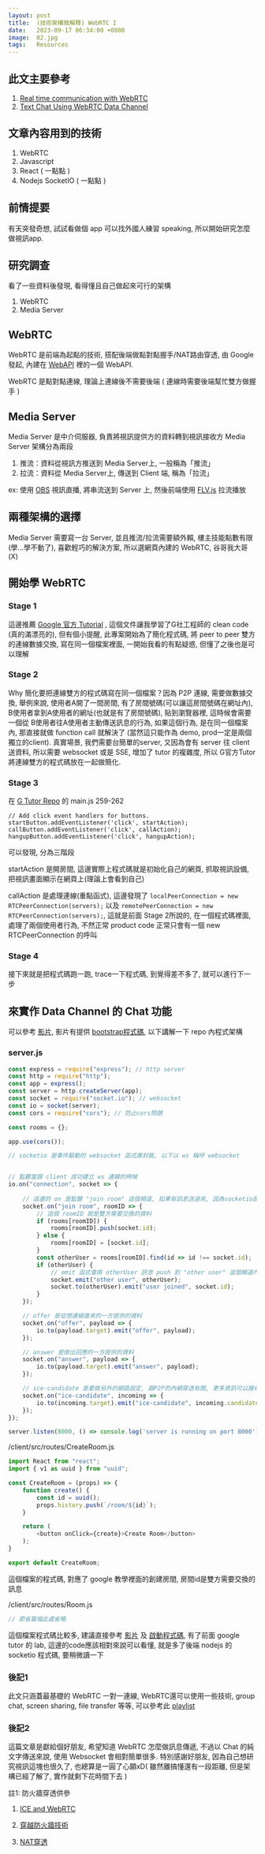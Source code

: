 ```yaml
---
layout: post
title:  (技術架構微解釋) WebRTC I
date:   2023-09-17 06:34:00 +0800
image:  02.jpg
tags:   Resources
---
```


## 此文主要參考
1. [Real time communication with WebRTC](https://codelabs.developers.google.com/codelabs/webrtc-web#0)
2. [Text Chat Using WebRTC Data Channel](https://www.youtube.com/watch?v=NBPDYco-alo&list=PLK0STOMCFms4nXm1bRUdjhPg0coxI2U6h&index=9)

## 文章內容用到的技術
1. WebRTC 
2. Javascript 
3. React ( 一點點 )
4. Nodejs SocketIO ( 一點點 )

## 前情提要
有天突發奇想, 試試看做個 app 可以找外國人練習 speaking, 所以開始研究怎麼做視訊app. 

## 研究調查
看了一些資料後發現, 看得懂且自己做起來可行的架構
1. WebRTC
2. Media Server

## WebRTC
WebRTC 是前端為起點的技術, 搭配後端做點對點握手/NAT路由穿透, 由 Google 發起, 內建在 [WebAPI](https://developer.mozilla.org/en-US/docs/Web/API/RTCPeerConnection) 裡的一個 WebAPI.

WebRTC 是點對點連線, 理論上連線後不需要後端 ( 連線時需要後端幫忙雙方做握手 )

## Media Server
Media Server 是中介伺服器, 負責將視訊提供方的資料轉到視訊接收方
Media Server 架構分為兩段
1. 推流：資料從視訊方推送到 Media Server上, 一般稱為「推流」
2. 拉流：資料從 Media Server上, 傳送到 Client 端, 稱為「拉流」

ex: 使用 [OBS](https://github.com/obsproject/obs-studio) 視訊直播, 將串流送到 Server 上, 然後前端使用 [FLV.js](https://github.com/bilibili/flv.js) 拉流播放

## 兩種架構的選擇
Media Server 需要寫一台 Server, 並且推流/拉流需要額外賴, 樓主技能點數有限(學...學不動了), 喜歡輕巧的解決方案, 所以選網頁內建的 WebRTC, 谷哥我大哥(X)

## 開始學 WebRTC
### Stage 1
這邊推薦 [ Google 官方 Tutorial](https://codelabs.developers.google.com/codelabs/webrtc-web#0) , 這個文件讓我學習了G社工程師的 clean code (真的滿漂亮的), 但有個小提醒, 此專案開始為了簡化程式碼, 將 peer to peer 雙方的連線數據交換, 寫在同一個檔案裡面, 一開始我看的有點疑惑, 但懂了之後也是可以理解

### Stage 2
Why 簡化要把連線雙方的程式碼寫在同一個檔案？因為 P2P 連線, 需要做數據交換, 舉例來說, 使用者A開了一間房間, 有了房間號碼(可以讓這房間號碼在網址內), B使用者拿到A使用者的網址(也就是有了房間號碼), 貼到瀏覽器裡, 這時候會需要一個從 B使用者往A使用者主動傳送訊息的行為, 如果這個行為, 是在同一個檔案內, 那直接就做 function call 就解決了 (當然這只能作為 demo, prod一定是兩個獨立的client). 真實場景, 我們需要台簡單的server, 又因為會有 server 往 client 送資料, 所以需要 websocket 或是 SSE, 增加了 tutor 的複雜度, 所以 G官方Tutor將連線雙方的程式碼放在一起做簡化. 

### Stage 3
在 [G Tutor Repo](https://github.com/googlecodelabs/webrtc-web) 的 main.js 259-262
```
// Add click event handlers for buttons.
startButton.addEventListener('click', startAction);
callButton.addEventListener('click', callAction);
hangupButton.addEventListener('click', hangupAction);
```
可以發現, 分為三階段 

startAction 是開房間, 這邊實際上程式碼就是初始化自己的網頁, 抓取視訊設備, 把視訊畫面顯示在網頁上(理論上會看到自己)

callAction 是處理連線(重點函式), 這邊發現了 `localPeerConnection = new RTCPeerConnection(servers);` 以及 `remotePeerConnection = new RTCPeerConnection(servers);`, 這就是前面 Stage 2所說的, 在一個程式碼裡面, 處理了兩個使用者行為, 不然正常 product code 正常只會有一個 new RTCPeerConnection 的呼叫

### Stage 4
接下來就是把程式碼跑一跑, trace一下程式碼, 到覺得差不多了, 就可以進行下一步

## 來實作 Data Channel 的 Chat 功能
可以參考 [影片](https://www.youtube.com/watch?v=NBPDYco-alo&list=PLK0STOMCFms4nXm1bRUdjhPg0coxI2U6h&index=9), 影片有提供 [bootstrap程式碼](https://github.com/coding-with-chaim/data-channel-starter-files), 以下講解一下 repo 內程式架構

### server.js
```js
const express = require("express"); // http server
const http = require("http");
const app = express();
const server = http.createServer(app);
const socket = require("socket.io"); // websocket
const io = socket(server);
const cors = require("cors"); // 防止cors問題

const rooms = {};

app.use(cors());

// socketio 是事件驅動的 websocket 函式庫封裝, 以下以 ws 稱呼 websocket


// 監聽當跟 client 成功建立 ws 連線的時候
io.on("connection", socket => {
    
    // 這邊的 on 是監聽 "join room" 這個頻道, 如果有訊息送過來, 因為socketio設計主要為chat app, 所以可以很方便監聽頻道
    socket.on("join room", roomID => {
        // 這個 roomID 就是雙方需要交換的資料
        if (rooms[roomID]) {
            rooms[roomID].push(socket.id);
        } else {
            rooms[roomID] = [socket.id];
        }
        const otherUser = rooms[roomID].find(id => id !== socket.id);
        if (otherUser) {
            // emit 函式會將 otherUser 訊息 push 到 "other user" 這個頻道內, 做連線設定
            socket.emit("other user", otherUser);
            socket.to(otherUser).emit("user joined", socket.id);
        }
    });

    // offer 是從想連線進來的一方提供的資料
    socket.on("offer", payload => {
        io.to(payload.target).emit("offer", payload);
    });

    // answer 是做出回應的一方提供的資料
    socket.on("answer", payload => {
        io.to(payload.target).emit("answer", payload);
    });

    // ice-candidate 是要做另外的網路設定, 跟P2P的內網穿透有關, 更多資訊可以搜尋 WebRTC ICE NATS Traversal (註1)
    socket.on("ice-candidate", incoming => {
        io.to(incoming.target).emit("ice-candidate", incoming.candidate);
    });
});

server.listen(8000, () => console.log('server is running on port 8000'));
```

/client/src/routes/CreateRoom.js
```js
import React from "react";
import { v1 as uuid } from "uuid";

const CreateRoom = (props) => {
    function create() {
        const id = uuid();
        props.history.push(`/room/${id}`);
    }

    return (
        <button onClick={create}>Create Room</button>
    );
}

export default CreateRoom;
```

這個檔案的程式碼, 對應了 google 教學裡面的創建房間, 房間id是雙方需要交換的訊息

/client/src/routes/Room.js
```js
// 節省篇幅此處省略
```
這個檔案程式碼比較多, 建議直接參考 [影片](https://www.youtube.com/watch?v=NBPDYco-alo&list=PLK0STOMCFms4nXm1bRUdjhPg0coxI2U6h&index=9) 及 [啟動程式碼](https://github.com/coding-with-chaim/data-channel-starter-files), 有了前面 google tutor 的 lab, 這邊的code應該相對來說可以看懂, 就是多了後端 nodejs 的 socketio 程式碼, 要稍微讀一下



### 後記1
此文只涵蓋最基礎的 WebRTC 一對一連線, WebRTC還可以使用一些技術, group chat, screen sharing, file transfer 等等, 可以參考此 [playlist](https://www.youtube.com/watch?v=JhyY8LdAQHU&list=PLK0STOMCFms4nXm1bRUdjhPg0coxI2U6h&index=3)

### 後記2
這篇文章是獻給個好朋友, 希望知道 WebRTC 怎麼做訊息傳遞, 不過以 Chat 的純文字傳送來說, 使用 Websocket 會相對簡單很多. 特別感謝好朋友, 因為自己想研究視訊這塊也很久了, 也總算是一圓了心願xD( 雖然離搞懂還有一段距離, 但是架構已經了解了, 實作就剩下花時間下去 )


註1: 防火牆穿透供參 
1. [ICE and WebRTC](https://temasys.io/guides/developers/webrtc-ice-sorcery/) 

2. [穿越防火牆技術](http://www.cs.nccu.edu.tw/~lien/Writing/NGN/firewall.htm) 

3. [NAT穿透](https://zh.wikipedia.org/zh-tw/NAT%E7%A9%BF%E9%80%8F)
